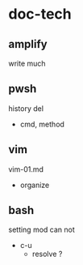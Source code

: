 
# doc-tech


## amplify

write much


## pwsh

history del
- cmd, method 


## vim

vim-01.md
- organize


## bash

setting mod can not
- c-u
  - resolve ?



